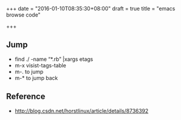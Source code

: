 +++
date = "2016-01-10T08:35:30+08:00"
draft = true
title = "emacs browse code"

+++



## Jump

* find ./ -name “*.rb” |xargs etags
* m-x visist-tags-table
* m-. to jump
* m-* to jump back

## Reference

* <http://blog.csdn.net/horstlinux/article/details/8736392>